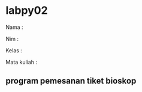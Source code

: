 # labpy02
Nama :  <p>
Nim :  <p>
Kelas :  <p>
Mata kuliah :  <p>
## program pemesanan tiket bioskop
